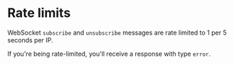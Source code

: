 # Rate limits

WebSocket `subscribe` and `unsubscribe` messages are rate limited to 1 per 5 seconds per IP.

If you're being rate-limited, you'll receive a response with type `error`.